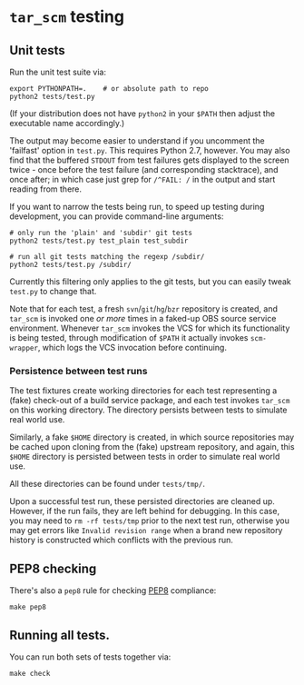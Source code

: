 # `tar_scm` testing

## Unit tests

Run the unit test suite via:

    export PYTHONPATH=.    # or absolute path to repo
    python2 tests/test.py

(If your distribution does not have `python2` in your `$PATH` then
adjust the executable name accordingly.)

The output may become easier to understand if you uncomment the
'failfast' option in `test.py`.  This requires Python 2.7, however.
You may also find that the buffered `STDOUT` from test failures gets
displayed to the screen twice - once before the test failure (and
corresponding stacktrace), and once after; in which case just grep for
`/^FAIL: /` in the output and start reading from there.

If you want to narrow the tests being run, to speed up testing during
development, you can provide command-line arguments:

    # only run the 'plain' and 'subdir' git tests
    python2 tests/test.py test_plain test_subdir

    # run all git tests matching the regexp /subdir/
    python2 tests/test.py /subdir/

Currently this filtering only applies to the git tests, but you can
easily tweak `test.py` to change that.

Note that for each test, a fresh `svn`/`git`/`hg`/`bzr` repository is
created, and `tar_scm` is invoked one *or more* times in a faked-up
OBS source service environment.  Whenever `tar_scm` invokes the VCS
for which its functionality is being tested, through modification of
`$PATH` it actually invokes `scm-wrapper`, which logs the VCS
invocation before continuing.

### Persistence between test runs

The test fixtures create working directories for each test
representing a (fake) check-out of a build service package, and each
test invokes `tar_scm` on this working directory.  The directory
persists between tests to simulate real world use.

Similarly, a fake `$HOME` directory is created, in which source
repositories may be cached upon cloning from the (fake) upstream
repository, and again, this `$HOME` directory is persisted between
tests in order to simulate real world use.

All these directories can be found under `tests/tmp/`.

Upon a successful test run, these persisted directories are cleaned
up.  However, if the run fails, they are left behind for debugging.
In this case, you may need to `rm -rf tests/tmp` prior to the next
test run, otherwise you may get errors like `Invalid revision range`
when a brand new repository history is constructed which conflicts
with the previous run.

## PEP8 checking

There's also a `pep8` rule for checking
[PEP8](http://legacy.python.org/dev/peps/pep-0008/) compliance:

    make pep8

## Running all tests.

You can run both sets of tests together via:

    make check
